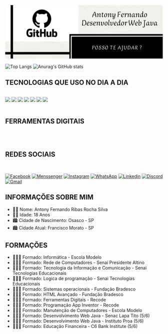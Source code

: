 <img src="https://github.com/AntonyFernando3/AntonyFernando3/blob/main/novacapagithub.png">

![Top Langs](https://github-readme-stats.vercel.app/api/top-langs/?username=AntonyFernando3&langs_count=8) 
![Anurag's GitHub stats](https://github-readme-stats.vercel.app/api?username=AntonyFernando3&show_icons=true&theme=white) 



## TECNOLOGIAS QUE USO NO DIA A DIA

<div style="display:inline_block"></br>

<img src="https://img.shields.io/badge/HTML5-E34F26?style=for-the-badge&logo=html5&logoColor=white">

<img src="https://img.shields.io/badge/CSS3-1572B6?style=for-the-badge&logo=css3&logoColor=white">

<img src="https://img.shields.io/badge/JavaScript-F7DF1E?style=for-the-badge&logo=javascript&logoColor=black">

<img src="https://img.shields.io/badge/Java-ED8B00?style=for-the-badge&logo=java&logoColor=white">

<img src="https://img.shields.io/badge/React-20232A?style=for-the-badge&logo=react&logoColor=61DAFB">

<img src="https://img.shields.io/badge/MySQL-00000F?style=for-the-badge&logo=mysql&logoColor=white">

<img src="https://img.shields.io/badge/Bootstrap-563D7C?style=for-the-badge&logo=bootstrap&logoColor=white">

</div>

<br>

## FERRAMENTAS DIGITAIS

<br>


<br>

## REDES SOCIAIS

<br>

[![Facebook](https://img.shields.io/badge/Facebook-1877F2?style=for-the-badge&logo=facebook&logoColor=white)](https://www.facebook.com/antonytimaotico)
[![Menssenger](https://img.shields.io/badge/Messenger-00B2FF?style=for-the-badge&logo=messenger&logoColor=white)](https://m.me/antonytimaotico)
[![Instagram](https://img.shields.io/badge/Instagram-E4405F?style=for-the-badge&logo=instagram&logoColor=white)](https://www.instagram.com/antony_fernando_Silva?r=nametag)
[![WhatsApp](https://img.shields.io/badge/WhatsApp-25D366?style=for-the-badge&logo=whatsapp&logoColor=white)](https://wa.me/qr/JBOFLB4FFLW5G1)
[![Linkedin](https://img.shields.io/badge/LinkedIn-0077B5?style=for-the-badge&logo=linkedin&logoColor=white)](https://www.linkedin.com/in/antony-fernando-silva-96120b21a)
[![Discord](https://img.shields.io/badge/Discord-7289DA?style=for-the-badge&logo=discord&logoColor=white)](.......)
[![Gmail](https://img.shields.io/badge/Gmail-D14836?style=for-the-badge&logo=gmail&logoColor=white)](https://mail.google.com/mail/u/0/#inbox)



## INFORMAÇÕES SOBRE MIM


- 👨🏻 Nome: Antony Fernando Ribas Rocha Silva
- 👨🏻 Idade: 18 Anos
- 🏙️ Cidade de Nascimento: Osasco - SP
- 🏙️ Cidade Atual: Francisco Morato - SP


## FORMAÇÕES


- 👨🏻‍🎓 Formado: Informática - Escola Modelo 
- 👨🏻‍🎓 Formado: Rede de Computadores - Senai Presidente Altino
- 👨🏻‍🎓 Formado: Tecnologia da Informação e Comunicação - Senai Tecnologias Educacionais
- 👨🏻‍🎓 Formado: Logica de programação - Senai Tecnologias Educacionais
- 👨🏻‍🎓 Formado: Sistemas operacionais - Fundação Bradesco
- 👨🏻‍🎓 Formado: HTML Avançado - Fundação Bradesco
- 👨🏻‍🎓 Formado: Ferramentas Digitais - Recode
- 👨🏻‍🎓 Formado: Programação App Inventor - Recode
- 👨🏻‍🎓 Formado: Manutenção de Computadores - Escola Modelo
- 👨🏻‍🎓 Formado: Desenvolvimento Web Java - Senac Lapa Tito (5/6) 
- 👨🏻‍🎓 Formado: Desenvolvimento Web Java - Instituto Proa (5/6) 
- 👨🏻‍🎓 Formado: Educação Financeira - C6 Bank Institute (5/6)


